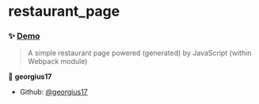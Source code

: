 # restaurant_page

### ✨ [Demo](https://georgius17.github.io/restaurant_page/#)

> A simple restaurant page powered (generated) by JavaScript (within Webpack module)

👤 **georgius17**

* Github: [@georgius17](https://github.com/georgius17)
